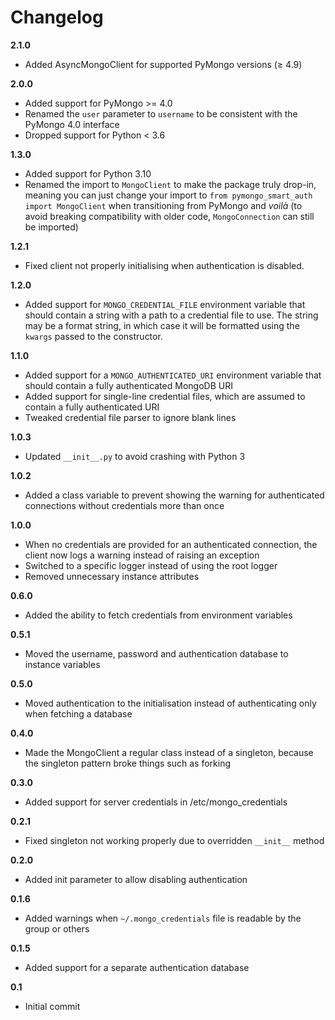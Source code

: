 Changelog
=========

**2.1.0**

* Added AsyncMongoClient for supported PyMongo versions (≥ 4.9)

**2.0.0**

* Added support for PyMongo >= 4.0
* Renamed the `user` parameter to `username` to be consistent with the PyMongo 4.0 interface
* Dropped support for Python < 3.6

**1.3.0**

* Added support for Python 3.10
* Renamed the import to `MongoClient` to make the package truly drop-in, meaning you can just change your import to `from pymongo_smart_auth import MongoClient` when transitioning from PyMongo and _voilà_ (to avoid breaking compatibility with older code, `MongoConnection` can still be imported)

**1.2.1**

* Fixed client not properly initialising when authentication is disabled.

**1.2.0**

* Added support for `MONGO_CREDENTIAL_FILE` environment variable that should contain a string with a path to a credential file to use. The string may be a format string, in which case it will be formatted using the `kwargs` passed to the constructor.

**1.1.0**

* Added support for a `MONGO_AUTHENTICATED_URI` environment variable that should contain a fully authenticated MongoDB URI
* Added support for single-line credential files, which are assumed to contain a fully authenticated URI
* Tweaked credential file parser to ignore blank lines

**1.0.3**

* Updated `__init__.py` to avoid crashing with Python 3

**1.0.2**

* Added a class variable to prevent showing the warning for authenticated connections without credentials more than once

**1.0.0**

* When no credentials are provided for an authenticated connection, the client now logs a warning instead of raising an exception
* Switched to a specific logger instead of using the root logger
* Removed unnecessary instance attributes

**0.6.0**

* Added the ability to fetch credentials from environment variables

**0.5.1**

* Moved the username, password and authentication database to instance variables

**0.5.0**

* Moved authentication to the initialisation instead of authenticating only when fetching a database

**0.4.0**

* Made the MongoClient a regular class instead of a singleton, because the singleton pattern broke things such as forking

**0.3.0**

* Added support for server credentials in /etc/mongo_credentials

**0.2.1**

* Fixed singleton not working properly due to overridden `__init__` method

**0.2.0**

* Added init parameter to allow disabling authentication

**0.1.6**

* Added warnings when `~/.mongo_credentials` file is readable by the group or others

**0.1.5**

* Added support for a separate authentication database

**0.1**

* Initial commit
